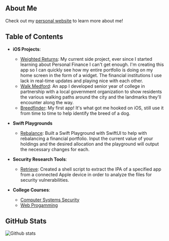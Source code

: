 ## About Me

Check out my [personal website](https://samhollingsworth.github.io) to learn more about me!

## Table of Contents

* **iOS Projects**:
  + [Weighted Returns](https://github.com/samhollingsworth/weighted-returns#readme): My current side project, ever since I started learning about Personal Finance I can't get enough. I'm creating this app so I can quickly see how my entire portfolio is doing on my home screen in the form of a widget. The financial institutions I use lack in real-time updates and playing nice with each other.
  + [Walk Medford](https://github.com/walkMedfordiOS/iOSapp#readme): An app I developed senior year of college in partnership with a local government organization to show residents the various walking paths around the city and the landmarks they'll encounter along the way.
  + [Breedfinder](https://github.com/samhollingsworth/BreedFinder#readme): My first app! It's what got me hooked on iOS, still use it from time to time to help identify the breed of a dog.

* **Swift Playgrounds**
  + [Rebalance](https://github.com/samhollingsworth/swift-playgrounds): Built a Swift Playground with SwiftUI to help with rebalancing a financial portfolio. Input the current value of your holdings and the desired allocation and the playground will output the necessary changes for each.

* **Security Research Tools**:
  + [Retrieve](https://github.com/samhollingsworth/scripts#readme): Created a shell script to extract the IPA of a specified app from a connected Apple device in order to analyze the files for security vulnerabilities. 

* **College Courses**:
  + [Computer Systems Security](https://github.com/samhollingsworth/Computer-Systems-Security)
  + [Web Progamming](https://github.com/samhollingsworth/Web-Programming)

## GitHub Stats
![Github stats](https://github-readme-stats.vercel.app/api?username=samhollingsworth)
